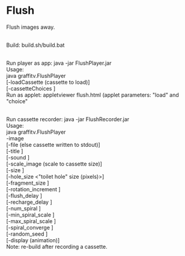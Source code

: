 # Flush
Flush images away.
<p>
<br>Build: build.sh/build.bat
<p>
<br>Run player as app: java -jar FlushPlayer.jar
<br>Usage:
<br>    java graffitv.FlushPlayer
<br>        [-loadCassette <file name> (cassette to load)]
<br>        [-cassetteChoices <comma-separated list of cassette names>]
<br>Run as applet: appletviewer flush.html (applet parameters: "load" and "choice"
<p>
<br>Run cassette recorder: java -jar FlushRecorder.jar
<br>Usage:
<br>    java graffitv.FlushPlayer
<br>        -image <image file|URL>
<br>        [-file <cassette file> (else cassette written to stdout)]
<br>        [-title <cassette title>]
<br>        [-sound <sound file|URL>]
<br>        [-scale_image (scale to cassette size)]
<br>        [-size <cassette ("toilet") size (pixels)>]
<br>        [-hole_size <"toilet hole" size (pixels)>]
<br>        [-fragment_size <image fragment size (pixels)>]
<br>        [-rotation_increment <rotation increment (degrees)>]
<br>        [-flush_delay <image sequence delay while flushing (ms)>]
<br>        [-recharge_delay <image sequence delay while recharging (ms)>]
<br>        [-num_spiral <number of spiraling "swirls">]
<br>        [-min_spiral_scale <minimum spiral scale (0.00:1.00, .01 increments)>]
<br>        [-max_spiral_scale <maximum spiral scale (0.00:1.00, .01 increments)>]
<br>        [-spiral_converge <rate at which fragments converge on spirals (0.0:1.0)>]
<br>        [-random_seed <random number seed>]
<br>        [-display (animation)]
<br>Note: re-build after recording a cassette.
